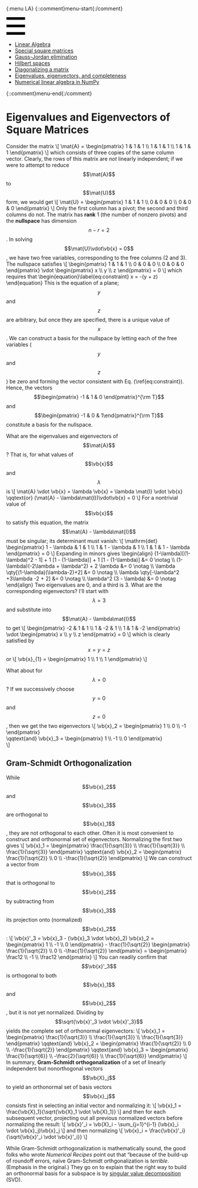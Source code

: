 {:menu LA}
{::comment}menu-start{:/comment}

<div class="dropdown">
<label id="hamburger-menu"><img id="hamburger" src="figs/hamburger.png"></label>
<div class="dropdown-content">
<ul>
<li><a href="LA-LinearAlgebra.html">Linear Algebra</a></li>
<li><a href="LA-SquareMatrices.html">Special square matrices</a></li>
<li><a href="LA-GaussJordan.html">Gauss-Jordan elimination</a></li>
<li><a href="LA-HilbertSpace.html">Hilbert spaces</a></li>
<li><a href="LA-Diagonalization.html">Diagonalizing a matrix</a></li>
<li><a href="LA-Eigenvectors.html">Eigenvalues, eigenvectors, and completeness</a></li>
<li><a href="LA-NumericalLinearAlgebra.html">Numerical linear algebra in NumPy</a></li>
</ul>
</div>
</div>

{::comment}menu-end{:/comment}


# Eigenvalues and Eigenvectors of Square Matrices

Consider the matrix
\\[
    \mat{A} = \begin{pmatrix}
      1 & 1 & 1 \\\ 1 & 1 & 1 \\\ 1 & 1 & 1
    \end{pmatrix}
\\]
which consists of three copies of the same column vector. Clearly, the rows of this matrix are *not* linearly independent; if we were to attempt to reduce $$\mat{A}$$ to $$\mat{U}$$ form, we would get
\\[
    \mat{U} =  \begin{pmatrix}
      1 & 1 & 1 \\\ 0 & 0 & 0 \\\ 0 & 0 & 0
    \end{pmatrix}
\\]
Only the first column has a pivot; the second and third columns do not. The matrix has **rank** 1 (the number of nonzero pivots) and the **nullspace** has dimension $$n-r=2$$. In solving $$\mat{U}\vdot\vb{x} = 0$$, we have two free variables, corresponding to the free columns (2 and 3). The nullspace satisfies
\\[
    \begin{pmatrix}
      1 & 1 & 1 \\\ 0 & 0 & 0 \\\ 0 & 0 & 0
    \end{pmatrix} \vdot
    \begin{pmatrix}
    x \\\ y \\\ z
    \end{pmatrix} = 0
\\]
which requires that 
\begin{equation}\label{eq:constraint}
    x = -(y + z)
\end{equation}
This is the equation of a plane; $$y$$ and $$z$$ are arbitrary, but once they are specified, there is a unique value of $$x$$. We can construct a basis for the nullspace by letting each of the free variables ($$y$$ and $$z$$) be zero and forming the vector consistent with Eq. (\ref{eq:constraint}). Hence, the vectors $$\begin{pmatrix} -1 & 1 & 0 \end{pmatrix}^{\rm T}$$ and $$\begin{pmatrix} -1 & 0 & 1\end{pmatrix}^{\rm T}$$ constitute a basis for the nullspace.

What are the eigenvalues and eigenvectors of $$\mat{A}$$? That is, for what values of $$\vb{x}$$ and $$\lambda$$ is
\\[
    \mat{A} \vdot \vb{x} = \lambda \vb{x} = \lambda \mat{I} \vdot \vb{x}
    \qqtext{or}
    (\mat{A} - \lambda\mat{I})\vdot\vb{x} = 0
\\]
For a nontrivial value of $$\vb{x}$$ to satisfy this equation, the matrix $$\mat{A} - \lambda\mat{I}$$ must be singular; its determinant must vanish:
\\[
    \mathrm{det} \begin{pmatrix} 1 - \lambda & 1 & 1 \\\ 1 & 1 - \lambda & 1 \\\ 1 & 1 & 1 - \lambda \end{pmatrix} = 0
\\]
Expanding in minors gives
\begin{align}
    (1-\lambda)[(1-\lambda)^2 - 1] + 1 [1 - (1-\lambda)] + 1 [1 - (1-\lambda)] &= 0 \notag \\\ 
    (1-\lambda)(-2\lambda + \lambda^2) + 2 \lambda &= 0 \notag \\\ 
    \lambda \qty[(1-\lambda)(\lambda-2)+2] &= 0 \notag \\\ 
    \lambda \qty[-\lambda^2 +3\lambda -2 + 2] &= 0 \notag \\\ 
    \lambda^2 (3 - \lambda)  &= 0 \notag
\end{align}
Two eigenvalues are 0, and a third is 3. What are the corresponding eigenvectors? I'll start with $$\lambda = 3$$ and substitute into $$\mat{A} - \lambda\mat{I}$$ to get
\\[
    \begin{pmatrix}
      -2 & 1 & 1 \\\ 1 & -2 & 1 \\\ 1 & 1 & -2
    \end{pmatrix} \vdot \begin{pmatrix}
    x \\\ y \\\ z
    \end{pmatrix} = 0
\\]
which is clearly satisfied by $$x=y=z$$ or 
\\[
    \vb{x}\_{1} = \begin{pmatrix}
    1 \\\ 1 \\\ 1
    \end{pmatrix}
\\]

What about for $$\lambda = 0$$? If we successively choose $$y = 0$$ and $$z = 0$$, then we get the two eigenvectors
\\[
  \vb{x}\_2 = \begin{pmatrix} 1 \\\ 0 \\\ -1 \end{pmatrix}  
  \qqtext{and}
  \vb{x}\_3 = \begin{pmatrix} 1 \\\ -1 \\\ 0 \end{pmatrix}  
\\]

## Gram-Schmidt Orthogonalization

While $$\vb{x}_2$$ and $$\vb{x}_3$$ are orthogonal to $$\vb{x}_1$$, they are not orthogonal to each other. Often it is most convenient to construct and orthonormal set of eigenvectors. Normalizing the first two gives
\\[
    \vb{x}\_1 = \begin{pmatrix}
      \frac{1}{\sqrt{3}} \\\ \frac{1}{\sqrt{3}} \\\ \frac{1}{\sqrt{3}}
    \end{pmatrix}
    \qqtext{and}
    \vb{x}\_2 = \begin{pmatrix}
    \frac{1}{\sqrt{2}} \\\ 0 \\\ -\frac{1}{\sqrt{2}}
    \end{pmatrix}
\\]
We can construct a vector from $$\vb{x}_3$$ that is orthogonal to $$\vb{x}_2$$ by subtracting from $$\vb{x}_3$$ its projection onto (normalized) $$\vb{x}_2$$:
\\[
    \vb{x}'\_3 = \vb{x}\_3 - (\vb{x}\_3 \vdot \vb{x}\_2) \vb{x}\_2
    = \begin{pmatrix}
    1 \\\ -1 \\\ 0
    \end{pmatrix} - \frac{1}{\sqrt{2}} \begin{pmatrix}
    \frac{1}{\sqrt{2}} \\\ 0 \\\ -\frac{1}{\sqrt{2}}
    \end{pmatrix} 
    = \begin{pmatrix}
    \frac12 \\\ -1 \\\ \frac12
    \end{pmatrix}
\\]
You can readily confirm that $$\vb{x}'_3$$ is orthogonal to both $$\vb{x}_1$$ and $$\vb{x}_2$$, but it is not yet normalized. Dividing by $$\sqrt{\vb{x}'_3 \vdot \vb{x}'_3}$$ yields the complete set of orthonormal eigenvectors:
\\[
    \vb{x}\_1 = \begin{pmatrix}
      \frac{1}{\sqrt{3}} \\\ \frac{1}{\sqrt{3}} \\\ \frac{1}{\sqrt{3}}
    \end{pmatrix}
    \qqtext{and}
    \vb{x}\_2 = \begin{pmatrix}
    \frac{1}{\sqrt{2}} \\\ 0 \\\ -\frac{1}{\sqrt{2}}
    \end{pmatrix}
    \qqtext{and}
    \vb{x}\_3 = \begin{pmatrix}
    \frac{1}{\sqrt{6}} \\\ -\frac{2}{\sqrt{6}} \\\ \frac{1}{\sqrt{6}}
    \end{pmatrix}
\\]
In summary, **Gram-Schmidt orthogonalization** of a set of linearly independent but nonorthogonal vectors $$\vb{X}_j$$ to yield an orthonormal set of basis vectors $$\vb{x}_j$$ consists first in selecting an initial vector and normalizing it:
\\[
    \vb{x}\_1 = \frac{\vb{X}\_1}{\sqrt{\vb{X}\_1 \vdot \vb{X}\_1}}
\\]
and then for each subsequent vector, projecting out all previous normalized vectors before normalizing the result:
\\[
    \vb{x}'\_i = \vb{X}\_i - \sum\_{j=1}^{i-1} (\vb{x}\_i \vdot \vb{x}\_j)\vb{x}\_j
\\]
and then normalizing
\\[
    \vb{x}\_i = \frac{\vb{x}'\_i}{\sqrt{\vb{x}'\_i \vdot \vb{x}'\_i}}
\\]

While Gram-Schmidt orthogonalization is mathematically sound, the good folks who wrote *Numerical Recipes* point out that “because of the build-up of roundoff errors, naïve Gram-Schmidt orthgonalization is *terrible*. (Emphasis in the original.) They go on to explain that the right way to build an orthonormal basis for a subspace is by [singular value decomposition](LA-NumericalLinearAlgebra.md#singular-value-decomposition) (SVD).